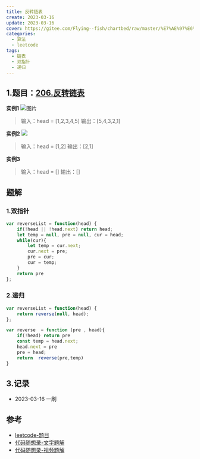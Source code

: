 ```yaml
---
title: 反转链表
create: 2023-03-16
update: 2023-03-16
cover: https://gitee.com/Flying--fish/chartbed/raw/master/%E7%AE%97%E6%B3%95%E5%B0%81%E9%9D%A2.jpg
categories:
  - 算法
  - leetcode
tags:
  - 链表
  - 双指针
  - 递归
---
```


## 1.题目：[206.反转链表](https://leetcode.cn/problems/reverse-linked-list/)

**实例1**
![图片](https://assets.leetcode.com/uploads/2021/02/19/rev1ex1.jpg)
>输入：head = [1,2,3,4,5]
输出：[5,4,3,2,1]

**实例2**
![](https://assets.leetcode.com/uploads/2021/02/19/rev1ex2.jpg)
>输入：head = [1,2]
输出：[2,1]

**实例3**
>输入：head = []
输出：[]

## 题解
### 1.双指针
```JavaScript
var reverseList = function(head) {
    if(!head || !head.next) return head;
    let temp = null, pre = null, cur = head;
    while(cur){
        let temp = cur.next;
        cur.next = pre;
        pre = cur;
        cur = temp;
    }
    return pre
};
```
### 2.递归
```JavaScript
var reverseList = function(head) {
    return reverse(null, head);
};

var reverse  = function (pre , head){
    if(!head) return pre
    const temp = head.next;
    head.next = pre
    pre = head;
    return  reverse(pre,temp)
}
```

## 3.记录
+ 2023-03-16  一刷

## 参考
+ [leetcode-题目](https://leetcode.cn/problems/reverse-linked-list/submissions/)
+ [代码随想录-文字题解](https://programmercarl.com/0206.%E7%BF%BB%E8%BD%AC%E9%93%BE%E8%A1%A8.html#%E5%85%B6%E4%BB%96%E8%AF%AD%E8%A8%80%E7%89%88%E6%9C%AC)
+ [代码随想录-视频题解](https://www.bilibili.com/video/BV1nB4y1i7eL/?vd_source=e41aa098be39db11b1cd8422653114c6)
